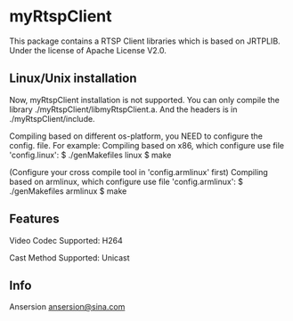 myRtspClient
================================================================================

This package contains a RTSP Client libraries which is based on JRTPLIB.
Under the license of Apache License V2.0.

Linux/Unix installation
--------------------------------------------------------------------------------
Now, myRtspClient installation is not supported. You can only compile the library
./myRtspClient/libmyRtspClient.a. And the headers is in ./myRtspClient/include.

Compiling based on different os-platform, you NEED to configure the
config.<os-platform> file. 
For example: 
Compiling based on x86, which configure use file 'config.linux':
 	$ ./genMakefiles linux
 	$ make

(Configure your cross compile tool in 'config.armlinux' first)
Compiling based on armlinux, which configure use file 'config.armlinux':
	$ ./genMakefiles armlinux
	$ make

Features
--------------------------------------------------------------------------------
Video Codec Supported:
	H264

Cast Method Supported:
	Unicast
	
Info
--------------------------------------------------------------------------------
Ansersion 	ansersion@sina.com

